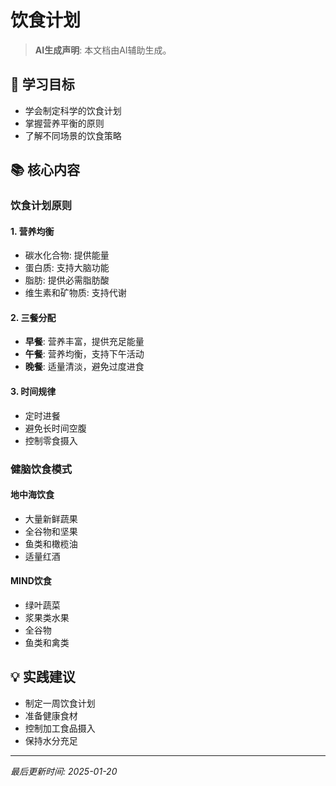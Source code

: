 # 饮食计划

> **AI生成声明**: 本文档由AI辅助生成。

## 🎯 学习目标

- 学会制定科学的饮食计划
- 掌握营养平衡的原则
- 了解不同场景的饮食策略

## 📚 核心内容

### 饮食计划原则

#### 1. 营养均衡

- 碳水化合物: 提供能量
- 蛋白质: 支持大脑功能
- 脂肪: 提供必需脂肪酸
- 维生素和矿物质: 支持代谢

#### 2. 三餐分配

- **早餐**: 营养丰富，提供充足能量
- **午餐**: 营养均衡，支持下午活动
- **晚餐**: 适量清淡，避免过度进食

#### 3. 时间规律

- 定时进餐
- 避免长时间空腹
- 控制零食摄入

### 健脑饮食模式

#### 地中海饮食

- 大量新鲜蔬果
- 全谷物和坚果
- 鱼类和橄榄油
- 适量红酒

#### MIND饮食

- 绿叶蔬菜
- 浆果类水果
- 全谷物
- 鱼类和禽类

## 💡 实践建议

- 制定一周饮食计划
- 准备健康食材
- 控制加工食品摄入
- 保持水分充足

---

*最后更新时间: 2025-01-20*

